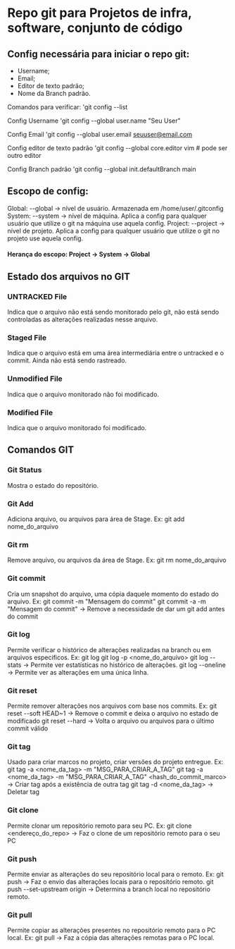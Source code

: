 # Repo git para Projetos de infra, software, conjunto de código

## Config necessária para iniciar o repo git:

* Username;
* Email;
* Editor de texto padrão;
* Nome da Branch padrão.

Comandos para verificar:
'git config --list

Config Username
'git config --global user.name "Seu User"

Config Email
'git config --global user.email seuuser@email.com

Config editor de texto padrão
'git config --global core.editor vim # pode ser outro editor

Config Branch padrão
'git config --global init.defaultBranch main

## Escopo de config:

Global: --global -> nível de usuário. Armazenada em /home/user/.gitconfig
System: --system -> nível de máquina. Aplica a config para qualquer usuário que utilize o git na máquina use aquela config.
Project: --project -> nível de projeto. Aplica a config para qualquer usuário que utilize o git no projeto use aquela config.

#### Herança do escopo: Project -> System -> Global

## Estado dos arquivos no GIT

### UNTRACKED File

Indica que o arquivo não está sendo monitorado pelo git, não está sendo controladas as alterações realizadas nesse arquivo.

### Staged File

Indica que o arquivo está em uma área intermediária entre o untracked e o commit. Ainda não está sendo rastreado.

### Unmodified File

Indica que o arquivo monitorado não foi modificado.

### Modified File

Indica que o arquivo monitorado foi modificado.

## Comandos GIT

### Git Status

Mostra o estado do repositório.

### Git Add

Adiciona arquivo, ou arquivos para área de Stage.
Ex: git add nome_do_arquivo

### Git rm

Remove arquivo, ou arquivos da área de Stage.
Ex: git rm nome_do_arquivo

### Git commit

Cria um snapshot do arquivo, uma cópia daquele momento do estado do arquivo.
Ex: git commit -m "Mensagem do commit"
    git commit -a -m "Mensagem do commit" -> Remove a necessidade de dar um git add antes do commit

### Git log

Permite verificar o histórico de alterações realizadas na branch ou em arquivos especificos.
Ex: git log
    git log -p <nome_do_arquivo>
    git log --stats -> Permite ver estatísticas no histórico de alterações.
    git log --oneline -> Permite ver as alterações em uma única linha.

### Git reset
Permite remover alterações nos arquivos com base nos commits.
Ex: git reset --soft HEAD~1 -> Remove o commit e deixa o arquivo no estado de modificado
    git reset --hard -> Volta o arquivo ou arquivos para o último commit válido

### Git tag
Usado para criar marcos no projeto, criar versões do projeto entregue.
Ex: git tag -a <nome_da_tag> -m "MSG_PARA_CRIAR_A_TAG"
    git tag -a <nome_da_tag> -m "MSG_PARA_CRIAR_A_TAG" <hash_do_commit_marco> -> Criar tag após a existência de outra tag
    git tag -d <nome_da_tag> -> Deletar tag

### Git clone
Permite clonar um repositório remoto para seu PC.
Ex: git clone <endereço_do_repo> -> Faz o clone de um repositório remoto para o seu PC

### Git push
Permite enviar as alterações do seu repositório local para o remoto.
Ex: git push -> Faz o envio das alterações locais para o repositório remoto.
    git push --set-upstream origin <branch> -> Determina a branch local no repositório remoto.

### Git pull
Permite copiar as alterações presentes no repositório remoto para o PC local.
Ex: git pull -> Faz a cópia das alterações remotas para o PC local.